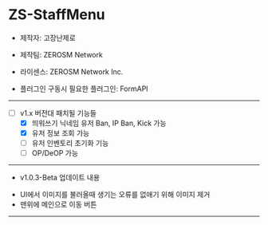 # ZS-StaffMenu
- 제작자: 고장난제로
- 제작팀: ZEROSM Network
- 라이센스: ZEROSM Network Inc.

- 플러그인 구동시 필요한 플러그인: FormAPI

----------------------------------
 
 * [ ] v1.x 버전대 패치될 기능들
    - [x] 띄워쓰기 닉네임 유저 Ban, IP Ban, Kick 가능
    - [x] 유저 정보 조회 가능
    - [ ] 유저 인벤토리 초기화 기능
    - [ ] OP/DeOP 가능
 
 ----------------------------------

* v1.0.3-Beta 업데이트 내용
 - UI에서 이미지를 불러올때 생기는 오류를 없애기 위해 이미지 제거
 - 맨위에 메인으로 이동 버튼 
 
 ----------------------------------

